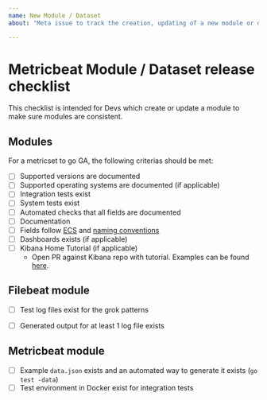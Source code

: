 ```yaml
---
name: New Module / Dataset
about: "Meta issue to track the creation, updating of a new module or dataset."

---
```


# Metricbeat Module / Dataset release checklist

This checklist is intended for Devs which create or update a module to make sure modules are consistent.

## Modules

For a metricset to go GA, the following criterias should be met:

* [ ] Supported versions are documented
* [ ] Supported operating systems are documented (if applicable)
* [ ] Integration tests exist
* [ ] System tests exist
* [ ] Automated checks that all fields are documented
* [ ] Documentation
* [ ] Fields follow [ECS](https://github.com/elastic/ecs) and [naming conventions](https://www.elastic.co/guide/en/beats/devguide/master/event-conventions.html)
* [ ] Dashboards exists (if applicable)
* [ ] Kibana Home Tutorial (if applicable)
  * Open PR against Kibana repo with tutorial. Examples can be found [here](https://github.com/elastic/kibana/tree/master/src/legacy/core_plugins/kibana/server/tutorials).

## Filebeat module

* [ ] Test log files exist for the grok patterns
* [ ] Generated output for at least 1 log file exists


## Metricbeat module

* [ ] Example `data.json` exists and an automated way to generate it exists (`go test -data`)
* [ ] Test environment in Docker exist for integration tests
